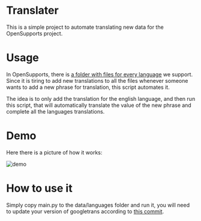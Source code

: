# Translater

This is a simple project to automate translating new data for the 
OpenSupports project.

# Usage

In OpenSupports, there is [a folder with files for every language](https://github.com/opensupports/opensupports/tree/master/client/src/data/languages) 
we support. Since it is tiring to add new translations to all the files 
whenever someone wants to add a new phrase for translation, this script
automates it.

The idea is to only add the translation for the english language, and then
run this script, that will automatically translate the value of the new
phrase and complete all the languages translations.

# Demo

Here there is a picture of how it works:

![demo](https://github.com/mredigonda/opensupports-translater/blob/master/demo.png)

# How to use it

Simply copy main.py to the data/languages folder and run it, you will need to
update your version of googletrans according to [this commit](https://github.com/ssut/py-googletrans/pull/78/files).


